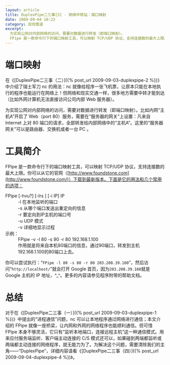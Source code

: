 ```yaml
---
layout: article
title: DuplexPipe二三事[3] - 网络中转站：端口映射
date: 2009-09-04 10:23
category: 双向管道
excerpt:
  为实现公网对内部网络的访问，需要对数据进行转发（即端口映射）。
  FPipe 是一款命令行下的端口映射工具，可以映射 TCP/UDP 协议，支持连接数的最大上限。
---
```


# 端口映射

在《[DuplexPipe二三事（二）]({% post_url 2009-09-03-duplexpipe-2 %})》中介绍了瑞士军刀 nc 的用法：nc 就像给程序一张飞机票，让原本只能在本地执行的程序也能运行在网络上！但网络和现实交通一样，很多地方需要中转才能到达（比如外网计算机无法直接访问公司内部 Web 服务器）。

为实现公网对内部网络的访问，需要对数据进行转发（即端口映射）。比如内网“主机A”开启了 Web（port 80）服务，需要在“服务器的网关”上设置：凡来自 Internet 上对 80 端口的请求，全部转发给内部网络中的“主机A”。这里的“服务器网关”可以是路由器、交换机或者一台 PC 。

# 工具简介

FPipe 是一款命令行下的端口映射工具，可以映射 TCP/UDP 协议，支持连接数的最大上限。你可以从它的官网（[http://www.foundstone.com](http://www.foundstone.com/)）下载到最新版本。下面是它的用法和几个常用的选项：

<dl>
<dt>FPipe [-hvu?] [-lrs ] [-i IP] IP</dt>
<dd>-l 在本地监听的端口</dd>
<dd>-s 从哪个端口发送出重定向的信息</dd>
<dd>-r 要定向到IP主机的端口号</dd>
<dd>-u UDP 模式</dd>
<dd>-v 详细地显示过程</dd>
<dt>示例：</dt>
<dd>FPipe -v -l 80 -s 90 -r 80 192.168.1.100</dd>
<dd>作用就是将来自本机80端口的信息，通过90端口，转发到主机192.168.1.100的80端口上去。</dd>
</dl>

你可以尝试执行：“`FPipe -l 80 -s 80 -r 80 203.208.39.160`”，然后访问“`http://localhost/`”就会打开 Google 首页，因为`203.208.39.160`就是 Google 主机的 IP 地址，^_^。更多的内容请参见程序附带的帮助文档。

# 总结

对于在《[DuplexPipe二三事（一）]({% post_url 2009-09-03-duplexpipe-1 %})》中提出的“进程通信”问题，nc 可以让本地程序通过网络进行通信；本文介绍的 FPipe 就像一座桥梁，让内网和外网的网络程序也能顺利通信。但可惜 FPipe 本身不够灵活，它只有“监听本地端口，连接远程主机”这一种通信模式。用来应付服务端监听、客户端主动连接的 C/S 模式还可以，如果碰到两端都监听或两端都主动连接的网络程序，就无能力为了。为解决这个问题，需要清除我们的主角——“DuplexPipe”，详细内容请看《[DuplexPipe二三事（四）]({% post_url 2009-09-04-duplexpipe-4 %})》。
